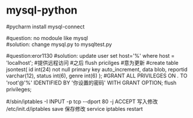 # mysql-python

#pycharm  install  mysql-connect

#question: no modoule like mysql       
#solution: change mysql.py to mysqltest.py


#question:eror1130
#solution:      update user set host='%' where host = 'localhost';    #提供远程访问
#之后 flush pricilges    #意为更新
#create table jsontest( id int(24) not null primary key auto_increment, data blob, reportid varchar(12), status int(6), genre int(6) );
#GRANT ALL PRIVILEGES ON *.* TO 'root'@'%' IDENTIFIED BY '你设置的密码' WITH GRANT OPTION;
flush privileges;

#/sbin/iptables -I INPUT -p tcp --dport 80 -j ACCEPT   写入修改
/etc/init.d/iptables save   保存修改
service iptables restart
